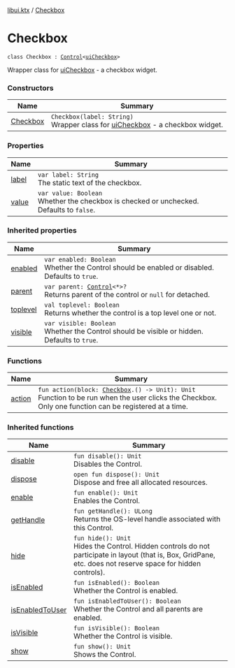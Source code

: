 [libui.ktx](../README.md) / [Checkbox](README.md)

# Checkbox

`class Checkbox : `[`Control`](../-control/README.md)`<`[`uiCheckbox`](../../libui/ui-checkbox.md)`>`

Wrapper class for [uiCheckbox](../../libui/ui-checkbox.md) - a checkbox widget.

### Constructors

| Name | Summary |
|---|---|
| [Checkbox](-checkbox.md) | `Checkbox(label: String)`<br>Wrapper class for [uiCheckbox](../../libui/ui-checkbox.md) - a checkbox widget. |

### Properties

| Name | Summary |
|---|---|
| [label](label.md) | `var label: String`<br>The static text of the checkbox. |
| [value](value.md) | `var value: Boolean`<br>Whether the checkbox is checked or unchecked. Defaults to `false`. |

### Inherited properties

| Name | Summary |
|---|---|
| [enabled](../-control/enabled.md) | `var enabled: Boolean`<br>Whether the Control should be enabled or disabled. Defaults to `true`. |
| [parent](../-control/parent.md) | `var parent: `[`Control`](../-control/README.md)`<*>?`<br>Returns parent of the control or `null` for detached. |
| [toplevel](../-control/toplevel.md) | `val toplevel: Boolean`<br>Returns whether the control is a top level one or not. |
| [visible](../-control/visible.md) | `var visible: Boolean`<br>Whether the Control should be visible or hidden. Defaults to `true`. |

### Functions

| Name | Summary |
|---|---|
| [action](action.md) | `fun action(block: `[`Checkbox`](README.md)`.() -> Unit): Unit`<br>Function to be run when the user clicks the Checkbox. Only one function can be registered at a time. |

### Inherited functions

| Name | Summary |
|---|---|
| [disable](../-control/disable.md) | `fun disable(): Unit`<br>Disables the Control. |
| [dispose](../-control/dispose.md) | `open fun dispose(): Unit`<br>Dispose and free all allocated resources. |
| [enable](../-control/enable.md) | `fun enable(): Unit`<br>Enables the Control. |
| [getHandle](../-control/get-handle.md) | `fun getHandle(): ULong`<br>Returns the OS-level handle associated with this Control. |
| [hide](../-control/hide.md) | `fun hide(): Unit`<br>Hides the Control. Hidden controls do not participate in layout (that is, Box, GridPane, etc. does not reserve space for hidden controls). |
| [isEnabled](../-control/is-enabled.md) | `fun isEnabled(): Boolean`<br>Whether the Control is enabled. |
| [isEnabledToUser](../-control/is-enabled-to-user.md) | `fun isEnabledToUser(): Boolean`<br>Whether the Control and all parents are enabled. |
| [isVisible](../-control/is-visible.md) | `fun isVisible(): Boolean`<br>Whether the Control is visible. |
| [show](../-control/show.md) | `fun show(): Unit`<br>Shows the Control. |
